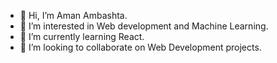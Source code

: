 - 👋 Hi, I’m Aman Ambashta.
- 👀 I’m interested in Web development and Machine Learning.
- 🌱 I’m currently learning React.
- 💞️ I’m looking to collaborate on Web Development projects.

<!---
amanambashta111/amanambashta111 is a ✨ special ✨ repository because its `README.md` (this file) appears on your GitHub profile.
You can click the Preview link to take a look at your changes.
--->

